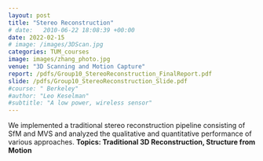 ```yaml
---
layout: post
title: "Stereo Reconstruction"
# date:   2010-06-22 18:08:39 +00:00
date: 2022-02-15
# image: /images/3DScan.jpg
categories: TUM_courses
image: images/zhang_photo.jpg
venue: "3D Scanning and Motion Capture"
report: /pdfs/Group10_StereoReconstruction_FinalReport.pdf
slide: /pdfs/Group10_StereoReconstruction_Slide.pdf
#course: " Berkeley"
#author: "Leo Keselman"
#subtitle: "A low power, wireless sensor"
---
```

We implemented a traditional stereo reconstruction pipeline consisting of SfM and MVS and analyzed the qualitative and quantitative performance of various approaches.
<b>Topics:<b>   Traditional 3D Reconstruction, Structure from Motion

